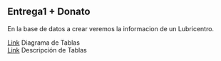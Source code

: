 ## Entrega1 + **Donato**

En la base de datos a crear veremos la informacion de un Lubricentro.

[Link](https://drive.google.com/file/d/1WJ-nhXnF-XP4FHMywGHaM4-c--17K5Kq/view) Diagrama de Tablas<br/>
[Link](https://docs.google.com/spreadsheets/d/1eT-J9kXFQwH3xddjfHFQ0KV3GdZCJ0h13OsWYPxEyj0/edit#gid=0) Descripción de Tablas


